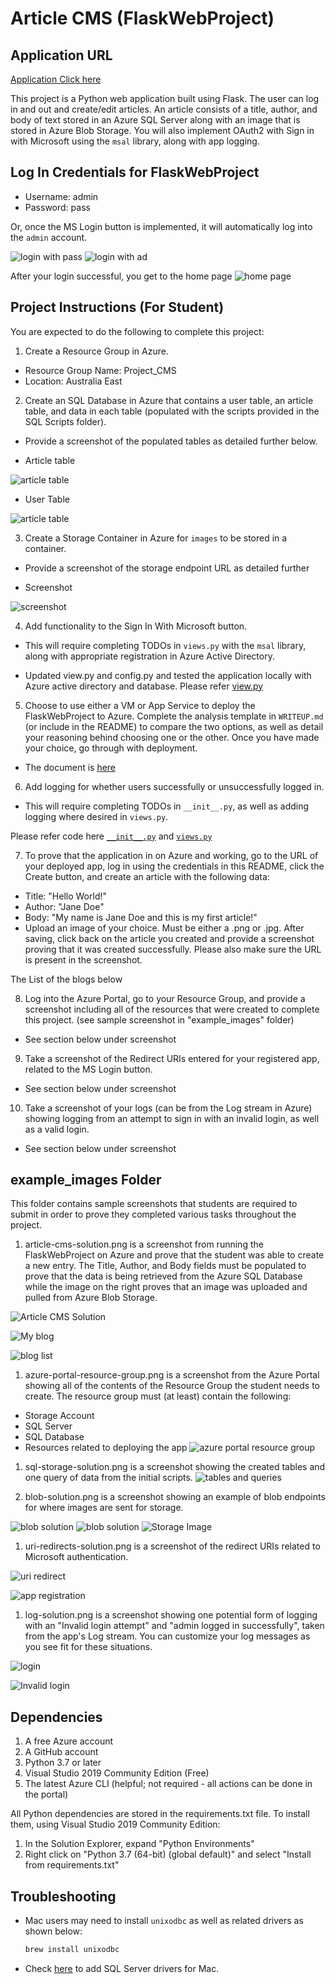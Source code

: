 # Article CMS (FlaskWebProject)

## Application URL

[Application Click here](https://cmswebappfsoft.azurewebsites.net/)

This project is a Python web application built using Flask. The user can log in and out and create/edit articles. An article consists of a title, author, and body of text stored in an Azure SQL Server along with an image that is stored in Azure Blob Storage. You will also implement OAuth2 with Sign in with Microsoft using the `msal` library, along with app logging.

## Log In Credentials for FlaskWebProject

- Username: admin
- Password: pass

Or, once the MS Login button is implemented, it will automatically log into the `admin` account.

![login with pass](example_images/login_with_pass.png)
![login with ad](example_images/login_with_ad.png)

After your login successful, you get to the home page
![home page](example_images/homepage.png)

## Project Instructions (For Student)

You are expected to do the following to complete this project:

1. Create a Resource Group in Azure.

  + Resource Group Name: Project_CMS
  + Location: Australia East


2. Create an SQL Database in Azure that contains a user table, an article table, and data in each table (populated with the scripts provided in the SQL Scripts folder).
  - Provide a screenshot of the populated tables as detailed further below.

- Article table

![article table](/example_images/articles_table.png)

- User Table

![article table](/example_images/users_table.png)

3. Create a Storage Container in Azure for `images` to be stored in a container.
  - Provide a screenshot of the storage endpoint URL as detailed further

- Screenshot

![screenshot ](/example_images/storage_ep.png)

4. Add functionality to the Sign In With Microsoft button.
  - This will require completing TODOs in `views.py` with the `msal` library, along with appropriate registration in Azure Active Directory.
 
- Updated view.py and config.py and tested the application locally with Azure active directory and database. Please refer [view.py](FlaskWebProject/views.py) 
 
5. Choose to use either a VM or App Service to deploy the FlaskWebProject to Azure. Complete the analysis template in `WRITEUP.md` (or include in the README) to compare the two options, as well as detail your reasoning behind choosing one or the other. Once you have made your choice, go through with deployment.

- The document is [here](WRITEUP.md)

6. Add logging for whether users successfully or unsuccessfully logged in.
  - This will require completing TODOs in `__init__.py`, as well as adding logging where desired in `views.py`.

Please refer code here [`__init__.py`](FlaskWebProject/__init__.py) and [`views.py`](FlaskWebProject/views.py)

7. To prove that the application in on Azure and working, go to the URL of your deployed app, log in using the credentials in this README, click the Create button, and create an article with the following data:

- Title: "Hello World!"
- Author: "Jane Doe"
- Body: "My name is Jane Doe and this is my first article!"
- Upload an image of your choice. Must be either a .png or .jpg.
  After saving, click back on the article you created and provide a screenshot proving that it was created successfully. Please also make sure the URL is present in the screenshot.

The List of the blogs below

8. Log into the Azure Portal, go to your Resource Group, and provide a screenshot including all of the resources that were created to complete this project. (see sample screenshot in "example_images" folder)

- See section below under screenshot

9. Take a screenshot of the Redirect URIs entered for your registered app, related to the MS Login button.

- See section below under screenshot
 
10. Take a screenshot of your logs (can be from the Log stream in Azure) showing logging from an attempt to sign in with an invalid login, as well as a valid login.

- See section below under screenshot

## example_images Folder

This folder contains sample screenshots that students are required to submit in order to prove they completed various tasks throughout the project.

1. article-cms-solution.png is a screenshot from running the FlaskWebProject on Azure and prove that the student was able to create a new entry. The Title, Author, and Body fields must be populated to prove that the data is being retrieved from the Azure SQL Database while the image on the right proves that an image was uploaded and pulled from Azure Blob Storage.

![Article CMS Solution](example_images/blog.png)

![ My blog](example_images/my_blog.png)

![blog list](example_images/blog_list.png)

1. azure-portal-resource-group.png is a screenshot from the Azure Portal showing all of the contents of the Resource Group the student needs to create. The resource group must (at least) contain the following:

- Storage Account
 - SQL Server
 - SQL Database
 - Resources related to deploying the app
![azure portal resource group](example_images/rg_details.png)

1. sql-storage-solution.png is a screenshot showing the created tables and one query of data from the initial scripts.
![tables and queries](example_images/sql-storage-solution.png)

  
2. blob-solution.png is a screenshot showing an example of blob endpoints for where images are sent for storage.

![blob solution](example_images/storage_acc_1.png)
![blob solution](example_images/storage_acc_2.png)
![ Storage Image](example_images/storage_ep_images.png)

1. uri-redirects-solution.png is a screenshot of the redirect URIs related to Microsoft authentication.

![uri redirect](example_images/uri-redirects-solution.png)

![ app registration](example_images/app_registraion_1.png)

1. log-solution.png is a screenshot showing one potential form of logging with an "Invalid login attempt" and "admin logged in successfully", taken from the app's Log stream. You can customize your log messages as you see fit for these situations.

![login](example_images/login_out.png)

![Invalid login](example_images/Invalid_login.png)

## Dependencies

1. A free Azure account
2. A GitHub account
3. Python 3.7 or later
4. Visual Studio 2019 Community Edition (Free)
5. The latest Azure CLI (helpful; not required - all actions can be done in the portal)

All Python dependencies are stored in the requirements.txt file. To install them, using Visual Studio 2019 Community Edition:

1. In the Solution Explorer, expand "Python Environments"
2. Right click on "Python 3.7 (64-bit) (global default)" and select "Install from requirements.txt"

## Troubleshooting

- Mac users may need to install `unixodbc` as well as related drivers as shown below:
 
  ```bash
  brew install unixodbc
  ```

- Check [here](https://docs.microsoft.com/en-us/sql/connect/odbc/linux-mac/install-microsoft-odbc-driver-sql-server-macos?view=sql-server-ver15) to add SQL Server drivers for Mac.
